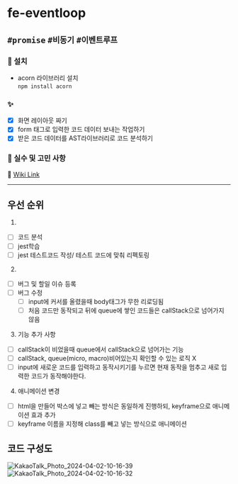 # fe-eventloop

## `#promise` `#비동기` `#이벤트루프`

### 🔧 설치

- acorn 라이브러리 설치  
  `npm install acorn`

### ✨

- [x] 화면 레이아웃 짜기
- [x] form 태그로 입력한 코드 데이터 보내는 작업하기
- [x] 받은 코드 데이터를 AST라이브러리로 코드 분석하기

### 🤔 실수 및 고민 사항

📓 [Wiki Link](https://github.com/minjeongHEO/fe-eventloop/wiki/%5BEvent-Loop%5D-%EC%8B%A4%EC%88%98,-%EA%B3%A0%EB%AF%BC-%EC%82%AC%ED%95%AD,-%EA%B0%9C%EB%85%90-%EC%A0%95%EB%A6%AC-%F0%9F%93%93)


-------------------
## 우선 순위
1. 
 - [ ] 코드 분석
 - [ ] jest학습
 - [ ] jest 테스트코드 작성/ 테스트 코드에 맞춰 리펙토링

2. 
 - [ ] 버그 및 할일 이슈 등록
 - [ ] 버그 수정
   - [ ] input에 커서를 올렸을때 body태그가 무한 리로딩됨
   - [ ] 처음 코드만 동작되고 뒤에 queue에 쌓인 코드들은 callStack으로 넘어가지 않음

3. 기능 추가 사항
 - [ ] callStack이 비었을때 queue에서 callStack으로 넘어가는 기능
 - [ ] callStack, queue(micro, macro)비어있는지 확인할 수 있는 로직 X
 - [ ] input에 새로운 코드를 입력하고 동작시키기를 누르면 현재 동작을 멈추고 새로 입력한 코드가 동작해야한다. 

4. 애니메이션 변경
 - [ ] html을 만들어 박스에 넣고 빼는 방식은 동일하게 진행하되, keyframe으로 애니메이션 효과 추가
 - [ ] keyframe 이름을 지정해 class를 빼고 넣는 방식으로 애니메이션

## 코드 구성도
![KakaoTalk_Photo_2024-04-02-10-16-39](https://github.com/minjeongHEO/fe-eventloop/assets/126482821/a557f55c-e5e3-4705-9ff2-aa0671057279)
![KakaoTalk_Photo_2024-04-02-10-16-32](https://github.com/minjeongHEO/fe-eventloop/assets/126482821/17544d77-4de0-47f4-a1e1-92b5b1c027ed)

